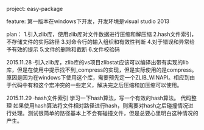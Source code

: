 project: easy-package

feature:
第一版本在windows下开发，开发环境是visual studio 2013

plan：
1.引入zlib库，使用zlib库对文件数据进行压缩和解压缩
2.hash文件索引，不存储文件的实际路径
3.对命令行的输入组织和有效性判断
4.对于错误和异常给予有效的提示
5.文件的删除和截断
6.文件校验码


2015.11.28
·引入zlib库，zlib库的vs项目zlibstat应该可以编译出带有实现的lib库，但是在使用中提示找不到_compress的实现，但是实际使用的是compress。
 原因是因为在windows下使用这个库，需要预先定一个ZLIB_WINAPI。相应到由于代码中有和这个宏冲突的一些定义，解决完之后压缩和加压缩可以使用。
 
 2015.11.29
·hash文件索引
学习一下hash算法，写一个有效的hash算法。
代码整理
如果使用hash算法将文件相对路径进行hash，则需要对hash之后碰撞情况进行处理。测试很简单的路径基本上不会有碰撞文件，但是总要心里明白这种情况的产生。